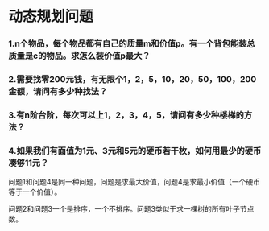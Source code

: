 # 动态规划问题

### 1.n个物品，每个物品都有自己的质量m和价值p。有一个背包能装总质量是c的物品。求怎么装价值p最大？

### 2.需要找零200元钱，有无限个1，2，5，10，20，50，100，200金额，请问有多少种找法？

### 3.有n阶台阶，每次可以上1，2，3，4，5，请问有多少种楼梯的方法？

### 4.如果我们有面值为1元、3元和5元的硬币若干枚，如何用最少的硬币凑够11元？


问题1和问题4是同一种问题，问题是求最大价值，问题4是求最小价值（一个硬币等于一个价值）。

问题2和问题3一个是排序，一个不排序。问题3类似于求一棵树的所有叶子节点数。